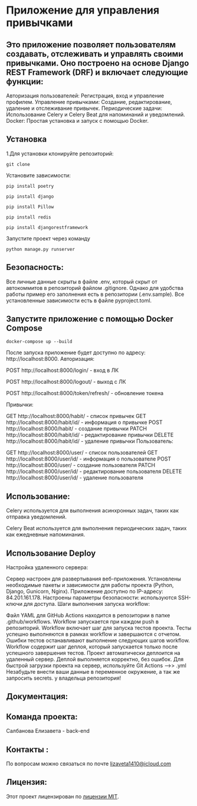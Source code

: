 # Приложение для управления привычками

## Это приложение позволяет пользователям создавать, отслеживать и управлять своими привычками. Оно построено на основе Django REST Framework (DRF) и включает следующие функции:

Авторизация пользователей: Регистрация, вход и управление профилем.
Управление привычками: Создание, редактирование, удаление и отслеживание привычек.
Периодические задачи: Использование Celery и Celery Beat для напоминаний и уведомлений.
Docker: Простая установка и запуск с помощью Docker.

## Установка
1.Для установки клонируйте репозиторий:
```
git clone
```
Установите зависимости:
```
pip install poetry

pip install django

pip install Pillow

pip install redis

pip install djangorestframework
```

Запустите проект через команду 
```
python manage.py runserver
```
## Безопасность:

Все личные данные скрыты в файле .env, который скрыт от автокоммитов в репозиторий файлом .gitignore. Однако для удобства работы пример его заполнения есть в репозитории (.env.sample). Все установленные зависимости есть в файле pyproject.toml.

## Запустите приложение с помощью Docker Compose
```
docker-compose up --build
```
После запуска приложение будет доступно по адресу: http://localhost:8000.
Авторизация:

POST http://localhost:8000/login/ - вход в ЛК

POST http://localhost:8000/logout/ - выход с ЛК

POST http://localhost:8000/token/refresh/ - обновление токена

Привычки:

GET http://localhost:8000/habit/ - список привычек
GET http://localhost:8000/habit/id/ - информация о привычке
POST http://localhost:8000/habit/ - создание привычки
PATCH http://localhost:8000/habit/id/ - редактирование привычки
DELETE http://localhost:8000/habit/id/ - удаление привычки
Пользователь:

GET http://localhost:8000/user/ - список пользователей
GET http://localhost:8000/user/id/ - информация о пользователе
POST http://localhost:8000/user/ - создание пользователя
PATCH http://localhost:8000/user/id/ - редактирование пользователя
DELETE http://localhost:8000/user/id/ - удаление пользователя

## Использование:

Celery используется для выполнения асинхронных задач, таких как отправка уведомлений.

Celery Beat используется для выполнения периодических задач, таких как ежедневные напоминания.

## Использование Deploy
Настройка удаленного сервера:

Сервер настроен для развертывания веб-приложения.
Установлены необходимые пакеты и зависимости для работы проекта (Python, Django, Gunicorn, Nginx).
Приложение доступно по IP-адресу: 84.201.161.178.
Настроены параметры безопасности: используются SSH-ключи для доступа.
Шаги выполнения запуска workflow:

Файл YAML для GitHub Actions находится в репозитории в папке .github/workflows.
Workflow запускается при каждом push в репозиторий.
Workflow включает шаг для запуска тестов проекта.
Тесты успешно выполняются в рамках workflow и завершаются с отчетом.
Ошибки тестов останавливают выполнение следующих шагов workflow.
Workflow содержит шаг деплоя, который запускается только после успешного завершения тестов.
Проект автоматически деплоится на удаленный сервер.
Деплой выполняется корректно, без ошибок.
Для быстрой загрузки проекта на сервер, используйте Git Actions -->> .yml
Незабудьте внести ваши данные в переменное окружение, а так же запросить secrets. у владельца репозитория!

## Документация:

## Команда проекта:
Салбанова Елизавета - back-end 

## Контакты :
По вопросам можно связаться по почте lizaveta1410@icloud.com

## Лицензия:
Этот проект лицензирован по [лицензии MIT](LICENSE).